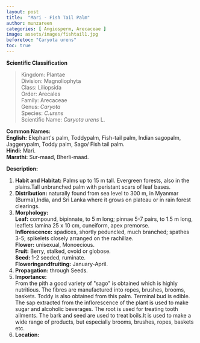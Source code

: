 ```yaml
---
layout: post
title:  "Mari - Fish Tail Palm"
author: munzareen
categories: [ Angiosperm, Arecaceae ]
image: assets/images/fishtail1.jpg
beforetoc: "Caryota urens"
toc: true
---
```


**Scientific Classification**  
>Kingdom:			Plantae  
>Division:			Magnoliophyta  
>Class:				Liliopsida  
>Order:				Arecales  
>Family:			Arecaceae  
>Genus:				*Caryota*  
>Species:			*C.urens*  
>Scientific Name:	*Caryota urens* L.  

**Common Names:**  
**English:**		Elephant's palm, Toddypalm, Fish-tail palm, Indian sagopalm, Jaggerypalm, Toddy palm, Sago/ Fish tail palm.  
**Hindi:**			Mari.  
**Marathi:**		Sur-maad, Bherli-maad.  

**Description:**  
1. **Habit and Habitat:** Palms up to 15 m tall. Evergreen forests, also in the plains.Tall unbranched palm with peristant scars of leaf bases.  
2. **Distribution:** naturally found from sea level to 300 m, in Myanmar (Burma),India, and Sri Lanka where it grows on plateau or in rain forest clearings.  
3. **Morphology:**  
**Leaf:** compound, bipinnate, to 5 m long; pinnae 5-7 pairs, to 1.5 m long, leaflets lamina 25 x 10 cm, cuneiform, apex premorse.  
**Inflorescence:** spadices, shortly peduncled, much branched; spathes 3-5; spikelets closely arranged on the rachillae.  
**Flower:** unisexual, Monoecious.  
**Fruit:** Berry, stalked, ovoid or globose.  
**Seed:** 1-2 seeded, ruminate.  
**Floweringandfruiting:** January-April.  
4. **Propagation:** through Seeds.  
5. **Importance:**  
From the pith a good variety of "sago" is obtained which is highly nutritious. The fibres are manufactured into ropes, brushes, brooms, baskets. Toddy is also obtained from this palm. Terminal bud is edible. The sap extracted from the inflorescence of the plant is used to make sugar and alcoholic beverages. The root is used for treating tooth ailments. The bark and seed are used to treat boils.It is used to make a wide range of products, but especially brooms, brushes, ropes, baskets etc.  
6. **Location:**   
